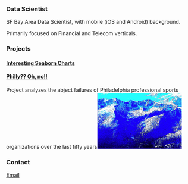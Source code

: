 ### Data Scientist

SF Bay Area Data Scientist, with mobile (iOS and Android) background.

Primarily focused on Financial and Telecom verticals.

### Projects

#### [Interesting Seaborn Charts](https://colab.research.google.com/drive/1wr1drwdu_s7UCa_qG6OqQdQtXm4RTanZ)

#### [Philly?? Oh, no!!](project1)

Project analyzes the abject failures of Philadelphia professional sports organizations over the last fifty years
​<img src="15.PNG" height="150">
### Contact
[Email](mailto:tahoesw@gmail.com)
